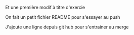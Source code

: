 Et une première modif à titre d'exercie

On fait un petit fichier README pour s'essayer au push

J'ajoute une ligne depuis git hub pour s'entrainer au merge
